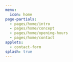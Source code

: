 ```yaml
---
menu:
  icon: home
page-partials:
  - pages/home/intro
  - pages/home/concept
  - pages/home/opening-hours
  - pages/home/contact
applets: 
  - contact-form
splash: true
---
```

